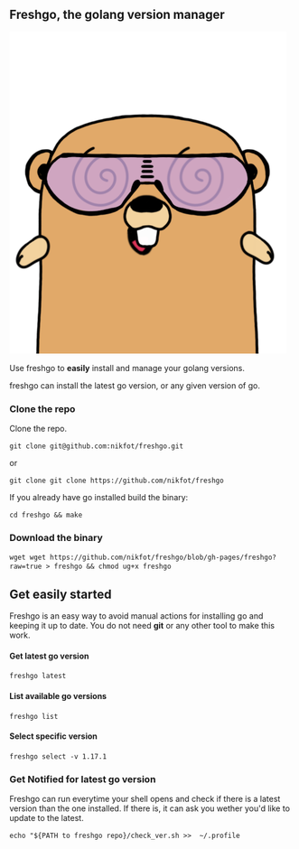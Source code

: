 ## Freshgo, the golang version manager

![fresh go with Freshgo!](https://github.com/nikfot/freshgo/blob/gh-pages/freshgo.png?raw=true)

Use freshgo to **easily** install and manage your golang versions.

freshgo can install the latest go version, or any given version of go. 

### Clone the repo
Clone the repo.
```
git clone git@github.com:nikfot/freshgo.git
```
or 
```
git clone git clone https://github.com/nikfot/freshgo
```

If you already have go installed build the binary:
```
cd freshgo && make
```
### Download the binary
```
wget wget https://github.com/nikfot/freshgo/blob/gh-pages/freshgo?raw=true > freshgo && chmod ug+x freshgo
```

## Get easily started

Freshgo is an easy way to avoid manual actions for installing go and keeping it up to date.
You do not need **git** or any other tool to make this work.



#### Get latest go version
```
freshgo latest
```
#### List available go versions
```
freshgo list
```
#### Select specific version
```
freshgo select -v 1.17.1
```

### Get **Notified** for latest go version

Freshgo can run everytime your shell opens and check if there is a latest version than the one installed. If there is, it can ask you wether you'd like to update to the latest.

```
echo "${PATH to freshgo repo}/check_ver.sh >>  ~/.profile
```
